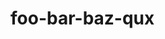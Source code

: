 # foo-bar-baz-qux

[codecov-url]: https://codecov.io/gh/tunnckoCore/foo-bar-baz-qux
[codecov-img]: https://img.shields.io/codecov/c/github/tunnckoCore/foo-bar-baz-qux/master.svg?label=codecov